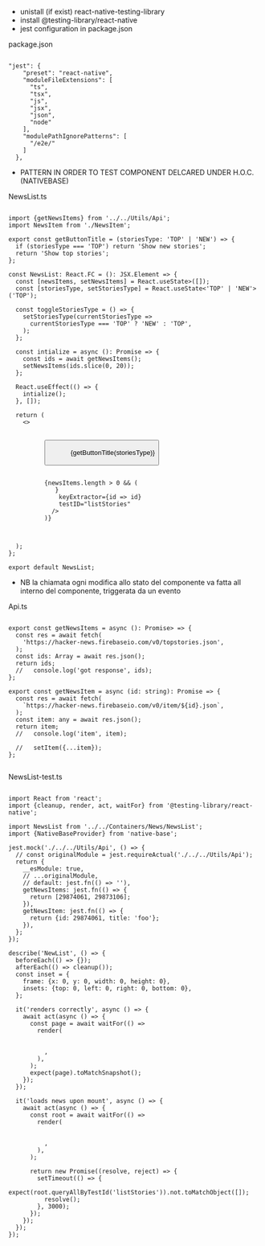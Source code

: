 - unistall (if exist) react-native-testing-library
- install @testing-library/react-native
- jest configuration in package.json

package.json

<pre><code>
"jest": {
    "preset": "react-native",
    "moduleFileExtensions": [
      "ts",
      "tsx",
      "js",
      "jsx",
      "json",
      "node"
    ],
    "modulePathIgnorePatterns": [
      "<rootDir>/e2e/"
    ]
  },
</code></pre>

- PATTERN IN ORDER TO TEST COMPONENT DELCARED UNDER H.O.C. (NATIVEBASE)

NewsList.ts

<pre><code>
import {getNewsItems} from '../../Utils/Api';
import NewsItem from './NewsItem';

export const getButtonTitle = (storiesType: 'TOP' | 'NEW') => {
  if (storiesType === 'TOP') return 'Show new stories';
  return 'Show top stories';
};

const NewsList: React.FC = (): JSX.Element => {
  const [newsItems, setNewsItems] = React.useState<Array<string>>([]);
  const [storiesType, setStoriesType] = React.useState<'TOP' | 'NEW'>('TOP');

  const toggleStoriesType = () => {
    setStoriesType(currentStoriesType =>
      currentStoriesType === 'TOP' ? 'NEW' : 'TOP',
    );
  };

  const intialize = async (): Promise<void> => {
    const ids = await getNewsItems();
    setNewsItems(ids.slice(0, 20));
  };

  React.useEffect(() => {
    intialize();
  }, []);

  return (
    <>
      <Box safeArea>
        <HStack justifyContent={'center'} alignItems={'center'}>
          <Button
            onPress={toggleStoriesType}
            size={'full'}
            testID="toggleStoriesButton">
            <Text>{getButtonTitle(storiesType)}</Text>
          </Button>
        </HStack>
        <VStack justifyContent={'center'} alignItems={'center'}>
          {newsItems.length > 0 && (
            <FlatList
              data={newsItems}
              renderItem={({item}) => <NewsItem id={item} />}
              keyExtractor={id => id}
              testID="listStories"
            />
          )}
        </VStack>
      </Box>
    </>
  );
};

export default NewsList;
</code></pre>

- NB la chiamata ogni modifica allo stato del componente va fatta all interno del componente, triggerata da un evento

Api.ts

<pre><code>
export const getNewsItems = async (): Promise<Array<any>> => {
  const res = await fetch(
    'https://hacker-news.firebaseio.com/v0/topstories.json',
  );
  const ids: Array<any> = await res.json();
  return ids;
  //   console.log('got response', ids);
};

export const getNewsItem = async (id: string): Promise<any> => {
  const res = await fetch(
    `https://hacker-news.firebaseio.com/v0/item/${id}.json`,
  );
  const item: any = await res.json();
  return item;
  //   console.log('item', item);

  //   setItem({...item});
};

</code></pre>

NewsList-test.ts

<pre>
<code>
import React from 'react';
import {cleanup, render, act, waitFor} from '@testing-library/react-native';

import NewsList from '../../Containers/News/NewsList';
import {NativeBaseProvider} from 'native-base';

jest.mock('./../../Utils/Api', () => {
  // const originalModule = jest.requireActual('./../../Utils/Api');
  return {
    __esModule: true,
    // ...originalModule,
    // default: jest.fn(() => ''),
    getNewsItems: jest.fn(() => {
      return [29874061, 29873106];
    }),
    getNewsItem: jest.fn(() => {
      return {id: 29874061, title: 'foo'};
    }),
  };
});

describe('NewList', () => {
  beforeEach(() => {});
  afterEach(() => cleanup());
  const inset = {
    frame: {x: 0, y: 0, width: 0, height: 0},
    insets: {top: 0, left: 0, right: 0, bottom: 0},
  };

  it('renders correctly', async () => {
    await act(async () => {
      const page = await waitFor(() =>
        render(
          <NativeBaseProvider initialWindowMetrics={inset}>
            <NewsList />
          </NativeBaseProvider>,
        ),
      );
      expect(page).toMatchSnapshot();
    });
  });

  it('loads news upon mount', async () => {
    await act(async () => {
      const root = await waitFor(() =>
        render(
          <NativeBaseProvider initialWindowMetrics={inset}>
            <NewsList />
          </NativeBaseProvider>,
        ),
      );

      return new Promise((resolve, reject) => {
        setTimeout(() => {
          expect(root.queryAllByTestId('listStories')).not.toMatchObject([]);
          resolve();
        }, 3000);
      });
    });
  });
});

</code>
</pre>
